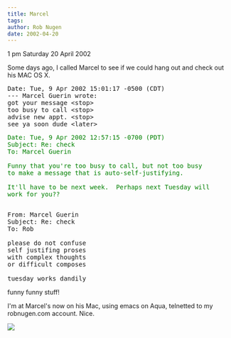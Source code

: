 ```yaml
---
title: Marcel
tags: 
author: Rob Nugen
date: 2002-04-20
---
```


<p class=date>1 pm Saturday 20 April 2002</p>

<p>Some days ago, I called Marcel to see if we could hang out and check out his MAC OS X.</p>

<pre>
Date: Tue, 9 Apr 2002 15:01:17 -0500 (CDT)
--- Marcel Guerin wrote:
got your message &lt;stop>
too busy to call &lt;stop>
advise new appt. &lt;stop>
see ya soon dude &lt;later>
</pre>

<pre>
<font color=green>Date: Tue, 9 Apr 2002 12:57:15 -0700 (PDT)
Subject: Re: check
To: Marcel Guerin 

Funny that you're too busy to call, but not too busy
to make a message that is auto-self-justifying.

It'll have to be next week.  Perhaps next Tuesday will
work for you??
</font>
</pre>

<pre>
From: Marcel Guerin
Subject: Re: check
To: Rob

please do not confuse
self justifing proses
with complex thoughts
or difficult composes

tuesday works dandily
</pre>

<p>funny funny stuff!</p>

<p>I'm at Marcel's now on his Mac, using emacs on Aqua, telnetted to my robnugen.com account.  Nice.</p>

<p><img src='/images/rob/wL-ROB.gif'/></p>

